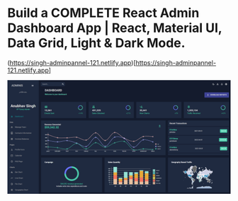 # Build a COMPLETE React Admin Dashboard App | React, Material UI, Data Grid, Light & Dark Mode.

(https://singh-adminpannel-121.netlify.app)[https://singh-adminpannel-121.netlify.app]


![images](./img/Screenshot%202023-08-29%20163716.png)